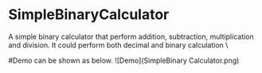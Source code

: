 # SimpleBinaryCalculator
A simple binary calculator that perform addition, subtraction, multiplication and division. It could perform both decimal and binary calculation
\

#Demo can be shown as below. 
![Demo](SimpleBinary Calculator.png)

